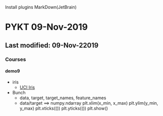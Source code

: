 Install plugins
MarkDown(JetBrain)
# PYKT 09-Nov-2019
## Last modified: 09-Nov-22019

### Courses

#### demo9

* iris
    * [UCI Iris](https://archive.ics.uci.edu/ml/datasets/Iris)
* Bunch
    * data, target, target_names, feature_names
    * data/target ==> numpy.ndarray
        plt.xlim(x_min, x_max)
        plt.ylim(y_min, y_max)
        plt.xticks(())
        plt.yticks(())
        plt.show()
